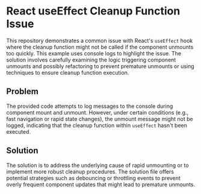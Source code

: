 # React useEffect Cleanup Function Issue

This repository demonstrates a common issue with React's `useEffect` hook where the cleanup function might not be called if the component unmounts too quickly. This example uses console logs to highlight the issue.  The solution involves carefully examining the logic triggering component unmounts and possibly refactoring to prevent premature unmounts or using techniques to ensure cleanup function execution.

## Problem
The provided code attempts to log messages to the console during component mount and unmount.  However, under certain conditions (e.g., fast navigation or rapid state changes), the unmount message might not be logged, indicating that the cleanup function within `useEffect` hasn't been executed.

## Solution
The solution is to address the underlying cause of rapid unmounting or to implement more robust cleanup procedures.  The solution file offers potential strategies such as debouncing or throttling events to prevent overly frequent component updates that might lead to premature unmounts.